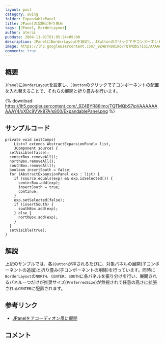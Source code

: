 ```yaml
---
layout: post
category: swing
folder: ExpandablePanel
title: JPanelの展開と折り畳み
tags: [JPanel, BorderLayout]
author: aterai
pubdate: 2004-11-01T01:05:24+09:00
description: JPanelにBorderLayoutを設定し、JButtonのクリックで子コンポーネントの配置を入れ替えることで、それらの展開と折り畳みを行います。
image: https://lh5.googleusercontent.com/_9Z4BYR88imo/TQTMQbS7ipI/AAAAAAAAAY4/xXDc9VVk87A/s800/ExpandablePanel.png
comments: true
---
```

## 概要
`JPanel`に`BorderLayout`を設定し、`JButton`のクリックで子コンポーネントの配置を入れ替えることで、それらの展開と折り畳みを行います。

{% download https://lh5.googleusercontent.com/_9Z4BYR88imo/TQTMQbS7ipI/AAAAAAAAAY4/xXDc9VVk87A/s800/ExpandablePanel.png %}

## サンプルコード
<pre class="prettyprint"><code>private void initComps(
    List&lt;? extends AbstractExpansionPanel&gt; list,
    JComponent source) {
  setVisible(false);
  centerBox.removeAll();
  northBox.removeAll();
  southBox.removeAll();
  boolean insertSouth = false;
  for (AbstractExpansionPanel exp : list) {
    if (source.equals(exp) &amp;&amp; exp.isSelected()) {
      centerBox.add(exp);
      insertSouth = true;
      continue;
    }
    exp.setSelected(false);
    if (insertSouth) {
      southBox.add(exp);
    } else {
      northBox.add(exp);
    }
  }
  setVisible(true);
}
</code></pre>

## 解説
上記のサンプルでは、各`JButton`が押されるたびに、対象パネルの展開(子コンポーネントの追加)と折り畳み(子コンポーネントの削除)を行っています。同時に`BorderLayout`の`NORTH`、`CENTER`、`SOUTH`に各パネルを振り分けを行い、展開されるパネル一つだけが推奨サイズ(`PreferredSize`)が無視されて任意の高さに拡張される`CENTER`に配置されます。


## 参考リンク
- [JPanelをアコーディオン風に展開](https://ateraimemo.com/Swing/AccordionPanel.html)

<!-- dummy comment line for breaking list -->

## コメント
